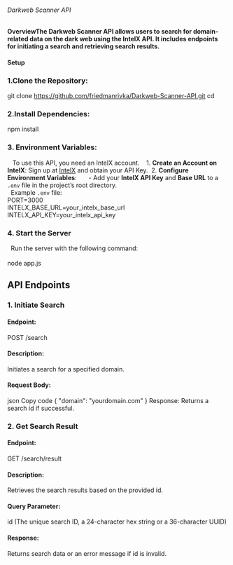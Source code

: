 ###### Darkweb Scanner API
#### OverviewThe Darkweb Scanner API allows users to search for domain-related data on the dark web using the IntelX API. It includes endpoints for initiating a search and retrieving search results.
#### Setup
### 1.Clone the Repository:    
git clone https://github.com/friedmanrivka/Darkweb-Scanner-API.git
cd <repository-directory>
### 2.Install Dependencies: 

npm install

### 3. Environment Variables:
   To use this API, you need an IntelX account. 
   1. **Create an Account on IntelX**: Sign up at [IntelX](https://intelx.io) and obtain your API Key.  
   2. **Configure Environment Variables**:       - Add your **IntelX API Key** and **Base URL** to a `.env` file in the project’s root directory.
   <br>
   Example `.env` file: 
   <br>
   PORT=3000
   <br>
   INTELX_BASE_URL=your_intelx_base_url  
   <br>
   INTELX_API_KEY=your_intelx_api_key

### 4. Start the Server
  Run the server with the following command:    
  <br>
node app.js

## API Endpoints
### 1. Initiate Search
#### Endpoint: 
POST /search
#### Description: 
Initiates a search for a specified domain.
#### Request Body:
json
Copy code
{
  "domain": "yourdomain.com"
}
Response: Returns a search id if successful.
### 2. Get Search Result
#### Endpoint: 
GET /search/result
#### Description: 
Retrieves the search results based on the provided id.
#### Query Parameter:
id (The unique search ID, a 24-character hex string or a 36-character UUID)
#### Response:
Returns search data or an error message if id is invalid.
